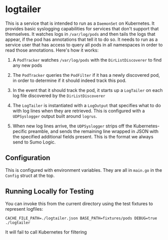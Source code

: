 logtailer
=========

This is a service that is intended to run as a `DaemonSet` on Kubernetes. It
provides basic syslogging capabilities for services that don't support that
themselves. It watches logs in `/var/log/pods` and then tails the logs that
appear, if the pod has annotations that tell it to do so. It needs to run as a
service user that has access to query all pods in all namespaces in order to
read those annotations. Here's how it works:

1. A `PodTracker` watches `/var/log/pods` with the `DirListDiscoverer` to find
   any new pods

2. The `PodTracker` queries the `PodFilter` if it has a newly discovered pod,
   in order to determine if it should indeed track this pod.

3. In the event that it should track the pod, it starts up a `LogTailer` on
   each log file discovered by the `DirListDiscoverer`

4. The `LogTailer` is instantiated with a `LogOutput` that specifies what to
   do with log lines when they are retrieved. This is configured with a 
   `UDPSyslogger` output built around `logrus`.

5. When new log lines arrive, the `UDPSyslogger` strips off the Kubernetes-
   pecific preamble, and sends the remaining line wrapped in JSON with the
   specified additional fields present. This is the format we always send to
   Sumo Logic.

Configuration
-------------

This is configured with environment variables. They are all in `main.go` in
the `Config` struct at the top.


Running Locally for Testing
---------------------------

You can invoke this from the current directory using the test fixtures
to represent logfiles:

```
CACHE_FILE_PATH=./logtailer.json BASE_PATH=fixtures/pods DEBUG=true ./logtailer
```

It will fail to call Kubernetes for filtering

